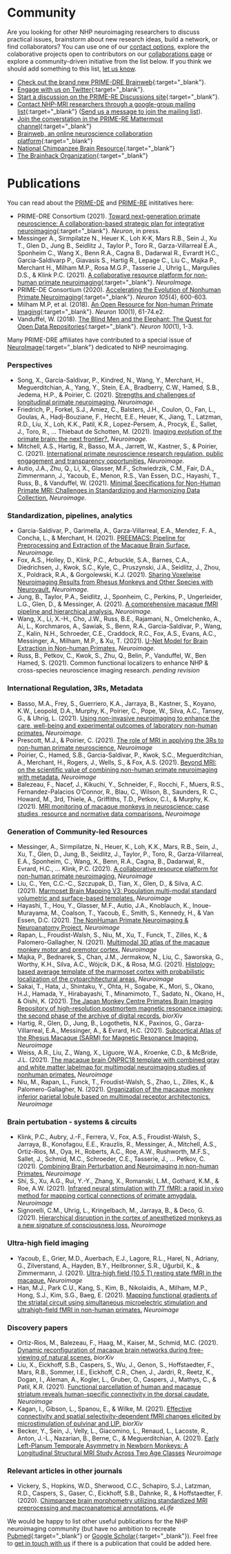 # Community

Are you looking for other NHP neuroimaging researchers to discuss practical issues, brainstorm about new research ideas, build a network, or find collaborators? You can use one of our [contact options](contact.md), explore the colaborative projects open to contributors on our [collaborations page](collaborate.md) or explore a community-driven initiative from the list below. If you think we should add something to this list, [let us know](https://github.com/PRIME-RE/prime-re.github.io/issues/new?assignees=&labels=Contact&template=contact.md&title=[Contact]:%C2%A0%3Ctopic%3E).
<br>


- [Check out the brand new PRIME-DRE Brainweb](https://prime-re.github.io/brainweb/){:target="_blank"}.  
- [Engage with us on Twitter](https://twitter.com/PRIMatE_RE){:target="_blank"}.  
- [Start a discussion on the PRIME-RE Discussions site](https://github.com/PRIME-RE/prime-re.github.io/discussions){:target="_blank"}.             
- [Contact NHP-MRI researchers through a google-group mailing list](https://groups.google.com/forum/#!forum/nhp-mri){:target="_blank"} ([Send us a message to join the mailing list](https://github.com/PRIME-RE/prime-re.github.io/issues/new?assignees=&labels=Contact&template=contact.md&title=[Contact]:&nbsp;%3Ctopic%3E)).
- [Join the converstation in the PRIME-RE Mattermost channel](https://mattermost.brainhack.org/brainhack/channels/prime-re){:target="_blank"}     
- [Brainweb, an online neuroscience collaboration platform](https://brain-web.github.io/){:target="_blank"}     
- [National Chimpanzee Brain Resource](https://www.chimpanzeebrain.org/){:target="_blank"}     
- [The Brainhack Organization](https://brainhack.org/){:target="_blank"}      


# Publications

You can read about the [PRIME-DE](http://fcon_1000.projects.nitrc.org/indi/indiPRIME.html) and [PRIME-RE](https://prime-re.github.io/) inititatives here:     
- PRIME-DRE Consortium (2021). [Toward next-generation primate neuroscience: A collaboration-based strategic plan for integrative neuroimaging](https://www.sciencedirect.com/science/article/abs/pii/S0896627321007832){:target="_blank"}. *Neuron*, in press.
- Messinger A., Sirmpilatze N., Heuer K., Loh K-K, Mars R.B., Sein J., Xu T., Glen D., Jung B., Seidlitz J., Taylor P., Toro R., Garza-Villarreal E.A., Sponheim C., Wang X., Benn R.A., Cagna B., Dadarwal R., Evrardt H.C., Garcia-Saldivarp P., Giavasis S., Hartig R., Lepage C., Liu C., Majka P., Merchant H., Milham M.P., Rosa M.G.P., Tasserie J., Uhrig L., Margulies D.S., & Klink P.C. (2021). [A collaborative resource platform for non-human primate neuroimaging](https://doi.org/10.1016/j.neuroimage.2020.117519){:target="_blank"}. *NeuroImage*.     
- PRIME-DE Consortium (2020). [Accelerating the Evolution of Nonhuman Primate Neuroimaging](https://doi.org/10.1016/j.neuron.2019.12.023){:target="_blank"}. *Neuron 105*(4), 600-603.
- Milham M.P, et al. (2018). [An Open Resource for Non-human Primate Imaging](https://doi.org/10.1016/j.neuron.2018.08.039){:target="_blank"}. *Neuron 100*(1), 61-74.e2.     
- Vanduffel, W. (2018). [The Blind Men and the Elephant: The Quest for Open Data Repositories](https://doi.org/10.1016/j.neuron.2018.09.039){:target="_blank"}. *Neuron 100*(1), 1-3.
      
Many PRIME-DRE affiliates have contributed to a special issue of [NeuroImage](https://www.journals.elsevier.com/neuroimage){:target="_blank"} dedicated to NHP neuroimaging.     

### Perspectives     			
- Song, X., García-Saldivar, P., Kindred, N., Wang, Y., Merchant, H., Meguerditchian, A., Yang, Y., Stein, E.A., Bradberry, C.W., Hamed, S.B., Jedema, H.P., & Poirier, C.	(2021). [Strengths and challenges of longitudinal primate neuroimaging.](https://www.sciencedirect.com/science/article/pii/S105381192100286X) *Neuroimage.*    
- Friedrich, P., Forkel, S.J., Amiez, C., Balsters, J.H., Coulon, O., Fan, L., Goulas, A., Hadj-Bouziane, F., Hecht, E.E., Heuer, K., Jiang, T., Latzman, R.D., Liu, X., Loh, K.K., Patil, K.R., Lopez-Persem, A., Procyk, E., Sallet, J., Toro, R., … Thiebaut de Schotten, M.	(2021). [Imaging evolution of the primate brain: the next frontier?.](https://www.sciencedirect.com/science/article/pii/S1053811920311708) *Neuroimage.*    
- Mitchell, A.S., Hartig, R., Basso, M.A., Jarrett, W., Kastner, S., & Poirier, C.	(2021). [International primate neuroscience research regulation, public engagement and transparency opportunities.](https://www.sciencedirect.com/science/article/pii/S105381192031185X) *Neuroimage.*     
- Autio, J.A., Zhu, Q., Li, X., Glasser, M.F., Schwiedrzik, C.M., Fair, D.A., Zimmermann, J., Yacoub, E., Menon, R.S., Van Essen, D.C., Hayashi, T., Russ, B., & Vanduffel, W.	(2021). [Minimal Specifications for Non-Human Primate MRI: Challenges in Standardizing and Harmonizing Data Collection.](https://arxiv.org/abs/2010.04325) *Neuroimage.*

### Standardization, pipelines, analytics    				
- Garcia-Saldivar, P., Garimella, A., Garza-Villarreal, E.A., Mendez, F. A., Concha, L., & Merchant, H.	(2021).	[PREEMACS: Pipeline for Preprocessing and Extraction of the Macaque Brain Surface.](https://www.sciencedirect.com/science/article/pii/S1053811920311563) *Neuroimage.*   
- Fox, A.S., Holley, D., Klink, P.C., Arbuckle, S.A., Barnes, C.A., Diedrichsen, J., Kwok, S.C., Kyle, C., Pruszynski, J.A., Seidlitz, J., Zhou, X., Poldrack, R.A., & Gorgolewski, K.J. (2021). [Sharing Voxelwise Neuroimaging Results from Rhesus Monkeys and Other Species with Neurovault.](https://www.sciencedirect.com/science/article/pii/S105381192031003X) *Neuroimage.*
- Jung, B., Taylor, P.A., Seidlitz, J., Sponheim, C., Perkins, P., Ungerleider, L.G., Glen, D., & Messinger, A.	(2021). [A comprehensive macaque fMRI pipeline and hierarchical analysis.](https://www.sciencedirect.com/science/article/pii/S1053811921002743) *Neuroimage.*    
- Wang, X., Li, X.-H., Cho, J.W., Russ, B.E., Rajamani, N., Omelchenko, A., Ai, L., Korchmaros, A., Sawiak, S., Benn, R.A., Garcia-Saldivar, P., Wang, Z., Kalin, N.H., Schroeder, C.E., Craddock, R.C., Fox, A.S., Evans, A.C., Messinger, A., Milham, M.P., & Xu, T.	(2021). [U-Net Model for Brain Extraction in Non-human Primates.](https://www.sciencedirect.com/science/article/pii/S1053811921002780) *Neuroimage.*    
- Russ, B., Petkov, C., Kwok, S., Zhu, Q., Belin, P., Vanduffel, W., Ben Hamed, S.	(2021). Common functional localizers to enhance NHP & cross-species neuroscience imaging research. *pending revision*
				
### International Regulation, 3Rs, Metadata				
- Basso, M.A., Frey, S., Guerriero, K.A., Jarraya, B., Kastner, S., Koyano, K.W., Leopold, D.A., Murphy, K., Poirier, C., Pope, W., Silva, A.C., Tansey, G., & Uhrig, L. (2021). [Using non-invasive neuroimaging to enhance the care, well-being and experimental outcomes of laboratory non-human primates.](https://www.sciencedirect.com/science/article/pii/S1053811920311526) *Neuroimage.*      
- Prescott, M.J., & Poirier, C.	(2021). [The role of MRI in applying the 3Rs to non-human primate neuroscience.](https://www.sciencedirect.com/science/article/pii/S1053811920310065) *Neuroimage*       
- Poirier, C., Hamed, S.B., Garcia-Saldivar, P., Kwok, S.C., Meguerditchian, A., Merchant, H., Rogers, J., Wells, S., & Fox, A.S.	(2021). [Beyond MRI: on the scientific value of combining non-human primate neuroimaging with metadata.](https://www.sciencedirect.com/science/article/pii/S1053811920311642) *Neuroimage*     
- Balezeau, F., Nacef, J., Kikuchi, Y., Schneider, F., Rocchi, F., Muers, R.S., Fernandez-Palacios O’Connor, R., Blau, C., Wilson, B., Saunders, R. C., Howard, M., 3rd, Thiele, A., Griffiths, T.D., Petkov, C.I., & Murphy, K.(2021). [MRI monitoring of macaque monkeys in neuroscience: case studies, resource and normative data comparisons.](https://www.sciencedirect.com/science/article/pii/S1053811921000550) *Neuroimage*    
				
### Generation of Community-led Resources				
- Messinger, A., Sirmpilatze, N., Heuer, K., Loh, K.K., Mars, R.B., Sein, J., Xu, T., Glen, D., Jung, B., Seidlitz, J., Taylor, P., Toro, R., Garza-Villarreal, E.A., Sponheim, C., Wang, X., Benn, R.A., Cagna, B., Dadarwal, R., Evrard, H.C., … Klink, P.C. (2021). [A collaborative resource platform for non-human primate neuroimaging.](https://www.sciencedirect.com/science/article/pii/S1053811920310041) *Neuroimage*     
- Liu, C., Yen, C.C.-C., Szczupak, D., Tian, X., Glen, D., & Silva, A.C. (2021). [Marmoset Brain Mapping V3: Population multi-modal standard volumetric and surface-based templates.](https://www.sciencedirect.com/science/article/pii/S1053811920311058) *Neuroimage*     
- Hayashi, T., Hou, Y., Glasser, M.F., Autio, J.A., Knoblauch, K., Inoue-Murayama, M., Coalson, T., Yacoub, E., Smith, S., Kennedy, H., & Van Essen, D.C. (2021). [The NonHuman Primate Neuroimaging & Neuroanatomy Project.](https://www.sciencedirect.com/science/article/pii/S1053811921000033) *Neuroimage*     
- Rapan, L., Froudist-Walsh, S., Niu, M., Xu, T., Funck, T., Zilles, K., & Palomero-Gallagher, N. (2021). [Multimodal 3D atlas of the macaque monkey motor and premotor cortex.](https://www.sciencedirect.com/science/article/pii/S1053811920310594) *Neuroimage*     
- Majka, P., Bednarek, S., Chan, J.M., Jermakow, N., Liu, C., Saworska, G., Worthy, K.H., Silva, A.C., Wójcik, D.K., & Rosa, M.G. (2021). [Histology-based average template of the marmoset cortex with probabilistic localization of the cytoarchitectural areas.](https://www.sciencedirect.com/science/article/pii/S1053811920311101) *Neuroimage*       
- Sakai, T., Hata, J., Shintaku, Y., Ohta, H., Sogabe, K., Mori, S., Okano, H.J., Hamada, Y., Hirabayashi, T., Minamimoto, T., Sadato, N., Okano, H., & Oishi, K. (2021). [The Japan Monkey Centre Primates Brain Imaging Repository of high-resolution postmortem magnetic resonance imaging: the second phase of the archive of digital records.](https://www.biorxiv.org/content/10.1101/2020.08.23.263517v1) *biorXiv*
- Hartig, R., Glen, D., Jung, B., Logothetis, N.K., Paxinos, G., Garza-Villarreal, E.A., Messinger, A., & Evrard, H.C.	(2021). [Subcortical Atlas of the Rhesus Macaque (SARM) for Magnetic Resonance Imaging.](https://doi.org/10.1016/j.neuroimage.2021.117996) *Neuroimage*     
- Weiss, A.R., Liu, Z., Wang, X., Liguore, W.A., Kroenke, C.D., & McBride, J.L.	(2021). [The macaque brain ONPRC18 template with combined gray and white matter labelmap for multimodal neuroimaging studies of nonhuman primates.](https://www.sciencedirect.com/science/article/pii/S1053811920310028) *Neuroimage*     
- Niu, M., Rapan, L., Funck, T., Froudist-Walsh, S., Zhao, L., Zilles, K., & Palomero-Gallagher, N.	(2021). [Organization of the macaque monkey inferior parietal lobule based on multimodal receptor architectonics.](https://www.sciencedirect.com/science/article/pii/S1053811921001208?via%3Dihub) *Neuroimage*      
				
### Brain pertubation - systems & circuits				
- Klink, P.C., Aubry, J.-F., Ferrera, V., Fox, A.S., Froudist-Walsh, S., Jarraya, B., Konofagou, E.E., Krauzlis, R., Messinger, A., Mitchell, A.S., Ortiz-Rios, M., Oya, H., Roberts, A.C., Roe, A.W., Rushworth, M.F.S., Sallet, J., Schmid, M.C., Schroeder, C.E., Tasserie, J., … Petkov, C.	(2021). [Combining Brain Perturbation and Neuroimaging in non-human Primates.](https://doi.org/10.1016/j.neuroimage.2021.118017) *Neuroimage*
- Shi, S., Xu, A.G., Rui, Y.-Y., Zhang, X., Romanski, L.M., Gothard, K.M., & Roe, A.W. (2021). [Infrared neural stimulation with 7T fMRI: a rapid in vivo method for mapping cortical connections of primate amygdala.](https://www.sciencedirect.com/science/article/pii/S1053811921000951) *Neuroimage*       
- Signorelli, C.M., Uhrig, L., Kringelbach, M., Jarraya, B., & Deco, G.	(2021). [Hierarchical disruption in the cortex of anesthetized monkeys as a new signature of consciousness loss.](https://www.sciencedirect.com/science/article/pii/S1053811920311034) *Neuroimage*     
				
### Ultra-high field imaging				
- Yacoub, E., Grier, M.D., Auerbach, E.J., Lagore, R.L., Harel, N., Adriany, G., Zilverstand, A., Hayden, B.Y., Heilbronner, S.R., Uğurbil, K., & Zimmermann, J. (2021). [Ultra-high field (10.5 T) resting state fMRI in the macaque.](https://www.sciencedirect.com/science/article/pii/S1053811920308351) *Neuroimage*      
- Han, M.J., Park C.U., Kang, S., Kim, B., Nikolaidis, A., Milham, M.P., Hong, S.J., Kim, S.G., Baeg, E. (2021). [Mapping functional gradients of the striatal circuit using simultaneous microelectric stimulation and ultrahigh-field fMRI in non-human primates.](https://www.sciencedirect.com/science/article/pii/S1053811921003542?via%3Dihub) *Neuroimage*     
				
### Discovery papers				
- Ortiz-Rios, M., Balezeau, F., Haag, M., Kaiser, M., Schmid, M.C.	(2021). [Dynamic reconfiguration of macaque brain networks during free-viewing of natural scenes.](https://biorxiv.org/cgi/content/short/2021.04.16.439433v1) *biorXiv*     
- Liu, X., Eickhoff, S.B., Caspers, S., Wu, J., Genon, S., Hoffstaedter, F., Mars, R.B., Sommer, I.E., Eickhoff, C.R., Chen, J., Jardri, R., Reetz, K., Dogan, I., Aleman, A., Kogler, L., Gruber, O., Caspers, J., Mathys, C., & Patil, K.R. (2021). [Functional parcellation of human and macaque striatum reveals human-specific connectivity in the dorsal caudate.](https://www.sciencedirect.com/science/article/pii/S1053811921002834) *Neuroimage*     
- Kagan, I., Gibson, L., Spanou, E., & Wilke, M. (2021). [Effective connectivity and spatial selectivity-dependent fMRI changes elicited by microstimulation of pulvinar and LIP.](https://www.biorxiv.org/content/10.1101/2020.09.16.298539v1) *biorXiv*     
- Becker, Y., Sein, J., Velly, L., Giacomino, L., Renaud, L., Lacoste, R., Anton, J.-L., Nazarian, B., Berne, C., & Meguerditchian, A. (2021). [Early Left-Planum Temporale Asymmetry in Newborn Monkeys: A Longitudinal Structural MRI Study Across Two Age Classes](https://www.sciencedirect.com/science/article/pii/S1053811920310600) *Neuroimage*     
				
### Relevant articles in other journals				
- Vickery, S., Hopkins, W.D., Sherwood, C.C., Schapiro, S.J., Latzman, R.D., Caspers, S., Gaser, C., Eickhoff, S.B., Dahnke, R., & Hoffstaedter, F.	(2020). [Chimpanzee brain morphometry utilizing standardized MRI preprocessing and macroanatomical annotations.](https://elifesciences.org/articles/60136) *eLife*     
 

We would be happy to list other useful publications for the NHP neuroimaging community (but have no ambition to recreate [Pubmed](https://pubmed.ncbi.nlm.nih.gov/){:target="_blank"} or [Google Scholar](https://scholar.google.com/){:target="_blank"}). Feel free to [get in touch with us](contact.md) if there is a publication that could be added here.      
